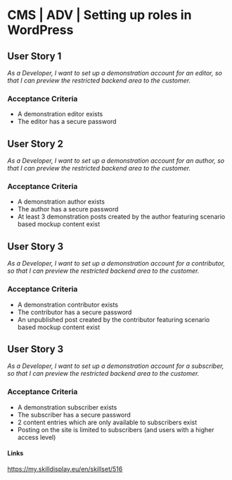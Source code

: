 # CMS | ADV | Setting up roles in WordPress

## User Story 1
*As a Developer, I want to set up a demonstration account for an editor, so that I can preview the restricted backend area to the customer.*

### Acceptance Criteria
- A demonstration editor exists
- The editor has a secure password

## User Story 2
*As a Developer, I want to set up a demonstration account for an author, so that I can preview the restricted backend area to the customer.*

### Acceptance Criteria
- A demonstration author exists
- The author has a secure password
- At least 3 demonstration posts created by the author featuring scenario based mockup content exist

## User Story 3
*As a Developer, I want to set up a demonstration account for a contributor, so that I can preview the restricted backend area to the customer.*

### Acceptance Criteria
- A demonstration contributor exists
- The contributor has a secure password
- An unpublished post created by the contributor featuring scenario based mockup content exist

## User Story 3
*As a Developer, I want to set up a demonstration account for a subscriber, so that I can preview the restricted backend area to the customer.*

### Acceptance Criteria
- A demonstration subscriber exists
- The subscriber has a secure password
- 2 content entries which are only available to subscribers exist
- Posting on the site is limited to subscribers (and users with a higher access level)

#### Links
https://my.skilldisplay.eu/en/skillset/516
